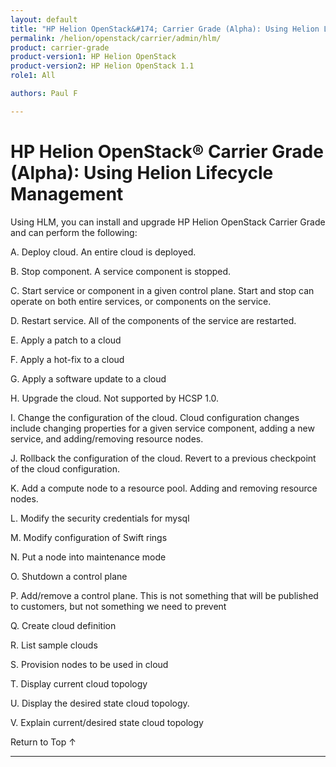 ```yaml
---
layout: default
title: "HP Helion OpenStack&#174; Carrier Grade (Alpha): Using Helion Lifecycle Management"
permalink: /helion/openstack/carrier/admin/hlm/
product: carrier-grade
product-version1: HP Helion OpenStack
product-version2: HP Helion OpenStack 1.1
role1: All

authors: Paul F

---
```

<!--UNDER REVISION-->

<script>

function PageRefresh {
onLoad="window.refresh"
}

PageRefresh();

</script>

<!--
<p style="font-size: small;"> <a href="/helion/openstack/1.1/3rd-party-license-agreements/">&#9664; PREV</a> | <a href="/helion/openstack/1.1/">&#9650; UP</a> | NEXT &#9654; </p>
-->

# HP Helion OpenStack&#174; Carrier Grade (Alpha): Using Helion Lifecycle Management

Using HLM, you can install and upgrade HP Helion OpenStack Carrier Grade and can perform the following:

<!-- Taken from https://rndwiki2.atlanta.hp.com/confluence/display/cloudos/HLM+Command+Line+Interface -->

A.	Deploy cloud. An entire cloud is deployed. 

B.	Stop component. A service component is stopped. 

C.	Start service or component in a given control plane. Start and stop can operate on both entire services, or components on the service. 

D.	Restart service. All of the components of the service are restarted. 

E.	Apply a patch to a cloud

F.	Apply a hot-fix to a cloud

G.	Apply a software update to a cloud

H.	Upgrade the cloud. Not supported by HCSP 1.0. 

I.	Change the configuration of the cloud. Cloud configuration changes include changing properties for a given service component, adding a new service, and adding/removing resource nodes.

J.	Rollback the configuration of the cloud. Revert to a previous checkpoint of the cloud configuration. 

K.	Add a compute node to a resource pool. Adding and removing resource nodes. 

L.	Modify the security credentials for mysql

M.	Modify configuration of Swift rings

N.	Put a node into maintenance mode

O.	Shutdown a control plane

P.	Add/remove a control plane. This is not something that will be published to customers, but not something we need to prevent

Q.	Create cloud definition

R.	List sample clouds

S.	Provision nodes to be used in cloud

T.	Display current cloud topology

U.	Display the desired state cloud topology. 

V.	Explain current/desired state cloud topology




<a href="#top" style="padding:14px 0px 14px 0px; text-decoration: none;"> Return to Top &#8593; </a>
 
----
